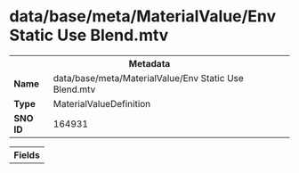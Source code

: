 <h1>data/base/meta/MaterialValue/Env Static Use Blend.mtv</h1><table><tr><th colspan="100%">Metadata</th></tr><tr><td><b>Name</b></td><td>data/base/meta/MaterialValue/Env Static Use Blend.mtv</td></tr><tr><td><b>Type</b></td><td>MaterialValueDefinition</td></tr><tr><td><b>SNO ID</b></td><td>164931</td></tr></table>

<table><tr><th colspan="100%">Fields</th></tr></table>

